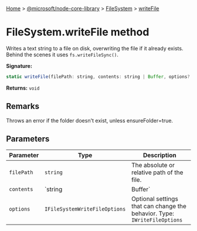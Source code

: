 [Home](./index) &gt; [@microsoft/node-core-library](./node-core-library.md) &gt; [FileSystem](./node-core-library.filesystem.md) &gt; [writeFile](./node-core-library.filesystem.writefile.md)

# FileSystem.writeFile method

Writes a text string to a file on disk, overwriting the file if it already exists. Behind the scenes it uses `fs.writeFileSync()`<!-- -->.

**Signature:**
```javascript
static writeFile(filePath: string, contents: string | Buffer, options?: IFileSystemWriteFileOptions): void;
```
**Returns:** `void`

## Remarks

Throws an error if the folder doesn't exist, unless ensureFolder=true.

## Parameters

|  Parameter | Type | Description |
|  --- | --- | --- |
|  `filePath` | `string` | The absolute or relative path of the file. |
|  `contents` | `string | Buffer` | The text that should be written to the file. |
|  `options` | `IFileSystemWriteFileOptions` | Optional settings that can change the behavior. Type: `IWriteFileOptions` |

